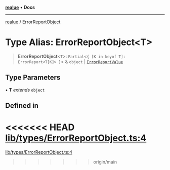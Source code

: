 [**realue**](../README.md) • **Docs**

***

[realue](../README.md) / ErrorReportObject

# Type Alias: ErrorReportObject\<T\>

> **ErrorReportObject**\<`T`\>: `Partial`\<`{ [K in keyof T]: ErrorReport<T[K]> }`\> & `object` \| [`ErrorReportValue`](ErrorReportValue.md)

## Type Parameters

• **T** *extends* `object`

## Defined in

<<<<<<< HEAD
[lib/types/ErrorReportObject.ts:4](https://github.com/nevoland/realue/blob/cbce77129663d64110c6eeb5270a3b7841e0b453/lib/types/ErrorReportObject.ts#L4)
=======
[lib/types/ErrorReportObject.ts:4](https://github.com/nevoland/realue/blob/90be82ca388547f529d338e720e90d4eeb8b3263/lib/types/ErrorReportObject.ts#L4)
>>>>>>> origin/main
